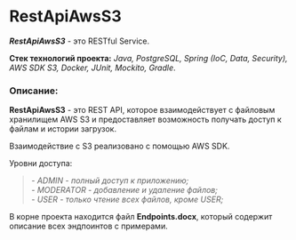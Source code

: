# RestApiAwsS3

***RestApiAwsS3*** - это RESTful Service.

**Cтек технологий проекта:** _Java, PostgreSQL, Spring (IoC, Data, Security), AWS SDK S3, Docker, JUnit, Mockito, Gradle_.

### Описание:
**RestApiAwsS3** - это REST API, которое взаимодействует с файловым хранилищем AWS S3 и предоставляет возможность получать доступ к файлам и истории загрузок.

Взаимодействие с S3 реализовано с помощью AWS SDK.   
   
Уровни доступа:   
>*- ADMIN - полный доступ к приложению;*  
*- MODERATOR - добавление и удаление файлов;*   
*- USER - только чтение всех файлов, кроме USER;*

В корне проекта находится файл **Endpoints.docx**, который содержит описание всех эндпоинтов с примерами.